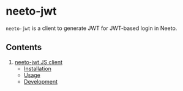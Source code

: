# neeto-jwt

`neeto-jwt` is a client to generate JWT for JWT-based login in Neeto.

## Contents

1. [neeto-jwt JS client](./js/README.md)
    - [Installation](./js/README.md#installation)
    - [Usage](./js/README.md#usage)
    - [Development](./js/README.md#development)
